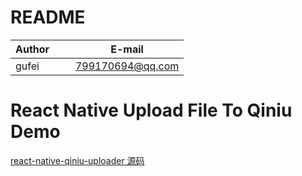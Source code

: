 # README
| Author        |     E-mail      |
| ------------- |:---------------:|
| gufei         | 799170694@qq.com|


# React Native Upload File To Qiniu Demo
[react-native-qiniu-uploader 源码](https://github.com/midas-gufei/react-native-qiniu-uploader)
